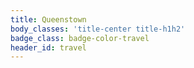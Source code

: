 ```yaml
---
title: Queenstown
body_classes: 'title-center title-h1h2'
badge_class: badge-color-travel
header_id: travel
---
```


